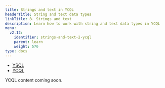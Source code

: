 ```yaml
---
title: Strings and text in YCQL
headerTitle: String and text data types
linkTitle: 8. Strings and text
description: Learn how to work with string and text data types in YCQL.
menu:
  v2.12:
    identifier: strings-and-text-2-ycql
    parent: learn
    weight: 570
type: docs
---
```


<ul class="nav nav-tabs-alt nav-tabs-yb">

  <li >
    <a href="/preview/develop/learn/strings-and-text-ysql" class="nav-link">
      <i class="icon-postgres" aria-hidden="true"></i>
      YSQL
    </a>
  </li>

  <li >
    <a href="/preview/develop/learn/strings-and-text-ycql" class="nav-link active">
      <i class="icon-cassandra" aria-hidden="true"></i>
      YCQL
    </a>
  </li>

</ul>

YCQL content coming soon.
